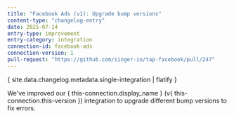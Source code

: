 ```yaml
---
title: "Facebook Ads (v1): Upgrade bump versions"
content-type: "changelog-entry"
date: 2025-07-14
entry-type: improvement
entry-category: integration
connection-id: facebook-ads
connection-version: 1
pull-request: "https://github.com/singer-io/tap-facebook/pull/247"
---
```

{ site.data.changelog.metadata.single-integration | flatify }

We've improved our { this-connection.display_name } (v{ this-connection.this-version }) integration to upgrade different bump versions to fix errors.